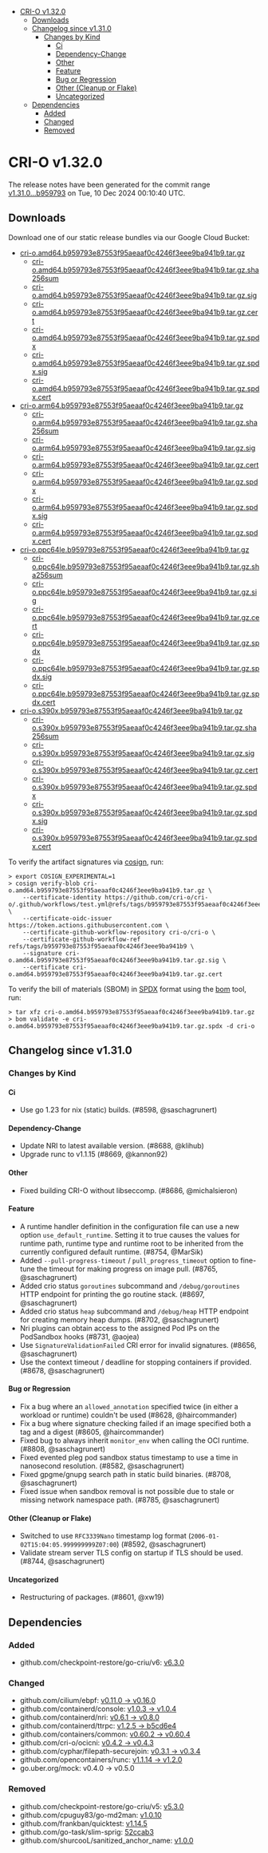 - [CRI-O v1.32.0](#cri-o-v1320)
  - [Downloads](#downloads)
  - [Changelog since v1.31.0](#changelog-since-v1310)
    - [Changes by Kind](#changes-by-kind)
      - [Ci](#ci)
      - [Dependency-Change](#dependency-change)
      - [Other](#other)
      - [Feature](#feature)
      - [Bug or Regression](#bug-or-regression)
      - [Other (Cleanup or Flake)](#other-cleanup-or-flake)
      - [Uncategorized](#uncategorized)
  - [Dependencies](#dependencies)
    - [Added](#added)
    - [Changed](#changed)
    - [Removed](#removed)

# CRI-O v1.32.0

The release notes have been generated for the commit range
[v1.31.0...b959793](https://github.com/cri-o/cri-o/compare/v1.31.0...v1.32.0) on Tue, 10 Dec 2024 00:10:40 UTC.

## Downloads

Download one of our static release bundles via our Google Cloud Bucket:

- [cri-o.amd64.b959793e87553f95aeaaf0c4246f3eee9ba941b9.tar.gz](https://storage.googleapis.com/cri-o/artifacts/cri-o.amd64.b959793e87553f95aeaaf0c4246f3eee9ba941b9.tar.gz)
  - [cri-o.amd64.b959793e87553f95aeaaf0c4246f3eee9ba941b9.tar.gz.sha256sum](https://storage.googleapis.com/cri-o/artifacts/cri-o.amd64.b959793e87553f95aeaaf0c4246f3eee9ba941b9.tar.gz.sha256sum)
  - [cri-o.amd64.b959793e87553f95aeaaf0c4246f3eee9ba941b9.tar.gz.sig](https://storage.googleapis.com/cri-o/artifacts/cri-o.amd64.b959793e87553f95aeaaf0c4246f3eee9ba941b9.tar.gz.sig)
  - [cri-o.amd64.b959793e87553f95aeaaf0c4246f3eee9ba941b9.tar.gz.cert](https://storage.googleapis.com/cri-o/artifacts/cri-o.amd64.b959793e87553f95aeaaf0c4246f3eee9ba941b9.tar.gz.cert)
  - [cri-o.amd64.b959793e87553f95aeaaf0c4246f3eee9ba941b9.tar.gz.spdx](https://storage.googleapis.com/cri-o/artifacts/cri-o.amd64.b959793e87553f95aeaaf0c4246f3eee9ba941b9.tar.gz.spdx)
  - [cri-o.amd64.b959793e87553f95aeaaf0c4246f3eee9ba941b9.tar.gz.spdx.sig](https://storage.googleapis.com/cri-o/artifacts/cri-o.amd64.b959793e87553f95aeaaf0c4246f3eee9ba941b9.tar.gz.spdx.sig)
  - [cri-o.amd64.b959793e87553f95aeaaf0c4246f3eee9ba941b9.tar.gz.spdx.cert](https://storage.googleapis.com/cri-o/artifacts/cri-o.amd64.b959793e87553f95aeaaf0c4246f3eee9ba941b9.tar.gz.spdx.cert)
- [cri-o.arm64.b959793e87553f95aeaaf0c4246f3eee9ba941b9.tar.gz](https://storage.googleapis.com/cri-o/artifacts/cri-o.arm64.b959793e87553f95aeaaf0c4246f3eee9ba941b9.tar.gz)
  - [cri-o.arm64.b959793e87553f95aeaaf0c4246f3eee9ba941b9.tar.gz.sha256sum](https://storage.googleapis.com/cri-o/artifacts/cri-o.arm64.b959793e87553f95aeaaf0c4246f3eee9ba941b9.tar.gz.sha256sum)
  - [cri-o.arm64.b959793e87553f95aeaaf0c4246f3eee9ba941b9.tar.gz.sig](https://storage.googleapis.com/cri-o/artifacts/cri-o.arm64.b959793e87553f95aeaaf0c4246f3eee9ba941b9.tar.gz.sig)
  - [cri-o.arm64.b959793e87553f95aeaaf0c4246f3eee9ba941b9.tar.gz.cert](https://storage.googleapis.com/cri-o/artifacts/cri-o.arm64.b959793e87553f95aeaaf0c4246f3eee9ba941b9.tar.gz.cert)
  - [cri-o.arm64.b959793e87553f95aeaaf0c4246f3eee9ba941b9.tar.gz.spdx](https://storage.googleapis.com/cri-o/artifacts/cri-o.arm64.b959793e87553f95aeaaf0c4246f3eee9ba941b9.tar.gz.spdx)
  - [cri-o.arm64.b959793e87553f95aeaaf0c4246f3eee9ba941b9.tar.gz.spdx.sig](https://storage.googleapis.com/cri-o/artifacts/cri-o.arm64.b959793e87553f95aeaaf0c4246f3eee9ba941b9.tar.gz.spdx.sig)
  - [cri-o.arm64.b959793e87553f95aeaaf0c4246f3eee9ba941b9.tar.gz.spdx.cert](https://storage.googleapis.com/cri-o/artifacts/cri-o.arm64.b959793e87553f95aeaaf0c4246f3eee9ba941b9.tar.gz.spdx.cert)
- [cri-o.ppc64le.b959793e87553f95aeaaf0c4246f3eee9ba941b9.tar.gz](https://storage.googleapis.com/cri-o/artifacts/cri-o.ppc64le.b959793e87553f95aeaaf0c4246f3eee9ba941b9.tar.gz)
  - [cri-o.ppc64le.b959793e87553f95aeaaf0c4246f3eee9ba941b9.tar.gz.sha256sum](https://storage.googleapis.com/cri-o/artifacts/cri-o.ppc64le.b959793e87553f95aeaaf0c4246f3eee9ba941b9.tar.gz.sha256sum)
  - [cri-o.ppc64le.b959793e87553f95aeaaf0c4246f3eee9ba941b9.tar.gz.sig](https://storage.googleapis.com/cri-o/artifacts/cri-o.ppc64le.b959793e87553f95aeaaf0c4246f3eee9ba941b9.tar.gz.sig)
  - [cri-o.ppc64le.b959793e87553f95aeaaf0c4246f3eee9ba941b9.tar.gz.cert](https://storage.googleapis.com/cri-o/artifacts/cri-o.ppc64le.b959793e87553f95aeaaf0c4246f3eee9ba941b9.tar.gz.cert)
  - [cri-o.ppc64le.b959793e87553f95aeaaf0c4246f3eee9ba941b9.tar.gz.spdx](https://storage.googleapis.com/cri-o/artifacts/cri-o.ppc64le.b959793e87553f95aeaaf0c4246f3eee9ba941b9.tar.gz.spdx)
  - [cri-o.ppc64le.b959793e87553f95aeaaf0c4246f3eee9ba941b9.tar.gz.spdx.sig](https://storage.googleapis.com/cri-o/artifacts/cri-o.ppc64le.b959793e87553f95aeaaf0c4246f3eee9ba941b9.tar.gz.spdx.sig)
  - [cri-o.ppc64le.b959793e87553f95aeaaf0c4246f3eee9ba941b9.tar.gz.spdx.cert](https://storage.googleapis.com/cri-o/artifacts/cri-o.ppc64le.b959793e87553f95aeaaf0c4246f3eee9ba941b9.tar.gz.spdx.cert)
- [cri-o.s390x.b959793e87553f95aeaaf0c4246f3eee9ba941b9.tar.gz](https://storage.googleapis.com/cri-o/artifacts/cri-o.s390x.b959793e87553f95aeaaf0c4246f3eee9ba941b9.tar.gz)
  - [cri-o.s390x.b959793e87553f95aeaaf0c4246f3eee9ba941b9.tar.gz.sha256sum](https://storage.googleapis.com/cri-o/artifacts/cri-o.s390x.b959793e87553f95aeaaf0c4246f3eee9ba941b9.tar.gz.sha256sum)
  - [cri-o.s390x.b959793e87553f95aeaaf0c4246f3eee9ba941b9.tar.gz.sig](https://storage.googleapis.com/cri-o/artifacts/cri-o.s390x.b959793e87553f95aeaaf0c4246f3eee9ba941b9.tar.gz.sig)
  - [cri-o.s390x.b959793e87553f95aeaaf0c4246f3eee9ba941b9.tar.gz.cert](https://storage.googleapis.com/cri-o/artifacts/cri-o.s390x.b959793e87553f95aeaaf0c4246f3eee9ba941b9.tar.gz.cert)
  - [cri-o.s390x.b959793e87553f95aeaaf0c4246f3eee9ba941b9.tar.gz.spdx](https://storage.googleapis.com/cri-o/artifacts/cri-o.s390x.b959793e87553f95aeaaf0c4246f3eee9ba941b9.tar.gz.spdx)
  - [cri-o.s390x.b959793e87553f95aeaaf0c4246f3eee9ba941b9.tar.gz.spdx.sig](https://storage.googleapis.com/cri-o/artifacts/cri-o.s390x.b959793e87553f95aeaaf0c4246f3eee9ba941b9.tar.gz.spdx.sig)
  - [cri-o.s390x.b959793e87553f95aeaaf0c4246f3eee9ba941b9.tar.gz.spdx.cert](https://storage.googleapis.com/cri-o/artifacts/cri-o.s390x.b959793e87553f95aeaaf0c4246f3eee9ba941b9.tar.gz.spdx.cert)

To verify the artifact signatures via [cosign](https://github.com/sigstore/cosign), run:

```console
> export COSIGN_EXPERIMENTAL=1
> cosign verify-blob cri-o.amd64.b959793e87553f95aeaaf0c4246f3eee9ba941b9.tar.gz \
    --certificate-identity https://github.com/cri-o/cri-o/.github/workflows/test.yml@refs/tags/b959793e87553f95aeaaf0c4246f3eee9ba941b9 \
    --certificate-oidc-issuer https://token.actions.githubusercontent.com \
    --certificate-github-workflow-repository cri-o/cri-o \
    --certificate-github-workflow-ref refs/tags/b959793e87553f95aeaaf0c4246f3eee9ba941b9 \
    --signature cri-o.amd64.b959793e87553f95aeaaf0c4246f3eee9ba941b9.tar.gz.sig \
    --certificate cri-o.amd64.b959793e87553f95aeaaf0c4246f3eee9ba941b9.tar.gz.cert
```

To verify the bill of materials (SBOM) in [SPDX](https://spdx.org) format using the [bom](https://sigs.k8s.io/bom) tool, run:

```console
> tar xfz cri-o.amd64.b959793e87553f95aeaaf0c4246f3eee9ba941b9.tar.gz
> bom validate -e cri-o.amd64.b959793e87553f95aeaaf0c4246f3eee9ba941b9.tar.gz.spdx -d cri-o
```

## Changelog since v1.31.0

### Changes by Kind

#### Ci
 - Use go 1.23 for nix (static) builds. (#8598, @saschagrunert)

#### Dependency-Change
 - Update NRI to latest available version. (#8688, @klihub)
 - Upgrade runc to v1.1.15 (#8669, @kannon92)

#### Other
 - Fixed building CRI-O without libseccomp. (#8686, @michalsieron)

#### Feature
 - A runtime handler definition in the configuration file can use a new option `use_default_runtime`. Setting it to true causes the values for runtime path, runtime type and runtime root to be inherited from the currently configured default runtime. (#8754, @MarSik)
 - Added `--pull-progress-timeout` / `pull_progress_timeout` option to fine-tune the timeout for making progress on image pull. (#8765, @saschagrunert)
 - Added crio status `goroutines` subcommand and `/debug/goroutines` HTTP endpoint for printing the go routine stack. (#8697, @saschagrunert)
 - Added crio status `heap` subcommand and `/debug/heap` HTTP endpoint for creating memory heap dumps. (#8702, @saschagrunert)
 - Nri plugins can obtain access to the assigned Pod IPs on the PodSandbox hooks (#8731, @aojea)
 - Use `SignatureValidationFailed` CRI error for invalid signatures. (#8656, @saschagrunert)
 - Use the context timeout / deadline for stopping containers if provided. (#8678, @saschagrunert)

#### Bug or Regression
 - Fix a bug where an `allowed_annotation` specified twice (in either a workload or runtime) couldn't be used (#8628, @haircommander)
 - Fix a bug where signature checking failed if an image specified both a tag and a digest (#8605, @haircommander)
 - Fixed bug to always inherit `monitor_env` when calling the OCI runtime. (#8808, @saschagrunert)
 - Fixed evented pleg pod sandbox status timestamp to use a time in nanosecond resolution. (#8582, @saschagrunert)
 - Fixed gpgme/gnupg search path in static build binaries. (#8708, @saschagrunert)
 - Fixed issue when sandbox removal is not possible due to stale or missing network namespace path. (#8785, @saschagrunert)

#### Other (Cleanup or Flake)
 - Switched to use `RFC3339Nano` timestamp log format (`2006-01-02T15:04:05.999999999Z07:00`) (#8592, @saschagrunert)
 - Validate stream server TLS config on startup if TLS should be used. (#8744, @saschagrunert)

#### Uncategorized
 - Restructuring of packages. (#8601, @xw19)

## Dependencies

### Added
- github.com/checkpoint-restore/go-criu/v6: [v6.3.0](https://github.com/checkpoint-restore/go-criu/tree/v6.3.0)

### Changed
- github.com/cilium/ebpf: [v0.11.0 → v0.16.0](https://github.com/cilium/ebpf/compare/v0.11.0...v0.16.0)
- github.com/containerd/console: [v1.0.3 → v1.0.4](https://github.com/containerd/console/compare/v1.0.3...v1.0.4)
- github.com/containerd/nri: [v0.6.1 → v0.8.0](https://github.com/containerd/nri/compare/v0.6.1...v0.8.0)
- github.com/containerd/ttrpc: [v1.2.5 → b5cd6e4](https://github.com/containerd/ttrpc/compare/v1.2.5...b5cd6e4)
- github.com/containers/common: [v0.60.2 → v0.60.4](https://github.com/containers/common/compare/v0.60.2...v0.60.4)
- github.com/cri-o/ocicni: [v0.4.2 → v0.4.3](https://github.com/cri-o/ocicni/compare/v0.4.2...v0.4.3)
- github.com/cyphar/filepath-securejoin: [v0.3.1 → v0.3.4](https://github.com/cyphar/filepath-securejoin/compare/v0.3.1...v0.3.4)
- github.com/opencontainers/runc: [v1.1.14 → v1.2.0](https://github.com/opencontainers/runc/compare/v1.1.14...v1.2.0)
- go.uber.org/mock: v0.4.0 → v0.5.0

### Removed
- github.com/checkpoint-restore/go-criu/v5: [v5.3.0](https://github.com/checkpoint-restore/go-criu/tree/v5.3.0)
- github.com/cpuguy83/go-md2man: [v1.0.10](https://github.com/cpuguy83/go-md2man/tree/v1.0.10)
- github.com/frankban/quicktest: [v1.14.5](https://github.com/frankban/quicktest/tree/v1.14.5)
- github.com/go-task/slim-sprig: [52ccab3](https://github.com/go-task/slim-sprig/tree/52ccab3)
- github.com/shurcooL/sanitized_anchor_name: [v1.0.0](https://github.com/shurcooL/sanitized_anchor_name/tree/v1.0.0)
